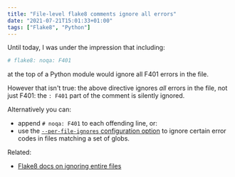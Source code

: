```yaml
---
title: "File-level flake8 comments ignore all errors"
date: "2021-07-21T15:01:33+01:00"
tags: ["Flake8", "Python"]
---
```


Until today, I was under the impression that including:

```py
# flake8: noqa: F401
```

at the top of a Python module would ignore all F401 errors in the file.

However that isn't true: the above directive ignores _all_ errors in the file,
not just F401: the `: F401` part of the comment is silently ignored.

Alternatively you can:

- append `# noqa: F401` to each offending line, or:
- use the [`--per-file-ignores` configuration option](https://flake8.pycqa.org/en/latest/user/options.html#cmdoption-flake8-per-file-ignores) to ignore certain error
  codes in files matching a set of globs.

Related:

- [Flake8 docs on ignoring entire files](https://flake8.pycqa.org/en/3.1.1/user/ignoring-errors.html#ignoring-entire-files)
